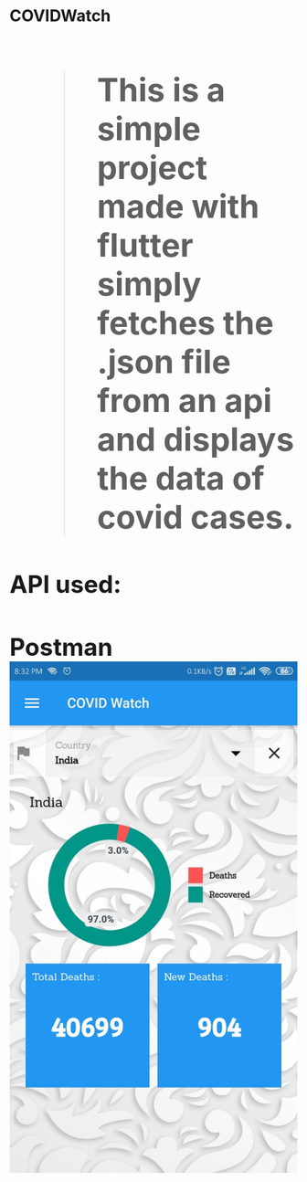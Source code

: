 **<h1>COVIDWatch<h1>**
>This is a simple project made with flutter simply fetches the .json file from an api and displays the data of covid cases.
<h2>API used:<h2>
<span herf="https://documenter.getpostman.com/view/10808728/SzS8rjbc">Postman</span>
<img src="./screens/image.jpeg">